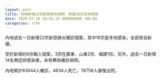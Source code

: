 ```yaml
---
layout: post
title: 內地新増22宗新型肺炎病例　新疆16宗本地感染
date: 2020-07-18 10:02:25.000000000 +08:00
categories: rthk
---
```


內地過去一日新增22宗新型肺炎確診個案，其中16宗是本地感染，全部來自新疆。

至於新增的6宗輸入個案，3宗在廣東、山東2宗、福建1宗。另外，過去一日新增14名無症狀感染者，未有轉為確診病例。

內地累計83644人確診，4634人死亡，78758人康復出院。
